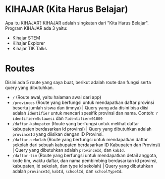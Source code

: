 # KIHAJAR (Kita Harus Belajar)

Apa itu KIHAJAR? KIHAJAR adalah singkatan dari "Kita Harus Belajar".
Program KIHAJAR ada 3 yaitu:
- Kihajar STEM
- Kihajar Explorer
- Kihajar TIK Talks

# Routes

Disini ada 5 route yang saya buat, berikut adalah route dan fungsi serta query yang dibutuhkan.

- `/` (Route awal, yaitu halaman awal dari app)
- `/provinces` (Route yang berfungsi untuk mendapatkan daftar provinsi beserta jumlah siswa dan timnya) | Query yang ada disini bisa diisi adalah `identifier` untuk mencari spesifik provinsi dan nama. Contoh: `?identifier=Sulawesi` dan `?identifier=01000`
- `/daftar-kabupaten` (Route yang berfungsi untuk melihat daftar kabupaten berdasarkan id provinsi) | Query yang dibutuhkan adalah `provinceId` yang diisikan dengan ID Provinsi.
- `/daftar-sekolah` (Route yang berfungsi untuk mendapatkan daftar sekolah dari sebuah kabupaten berdasarkan ID Kabupaten dan Provinsi) | Query yang dibutuhkan adalah `provinceId`, dan `kabId`.
- `/daftar-tim` (Route yang berfungsi untuk mendapatkan detail anggota, kode tim, waktu daftar, dan nama pembimbing berdasarkan id provinsi, kabupaten, id sekolah, dan type id sekolah) | Query yang dibutuhkan adalah `provinceId`, `kabId`, `schoolId`, dan `schoolTypeId`.

